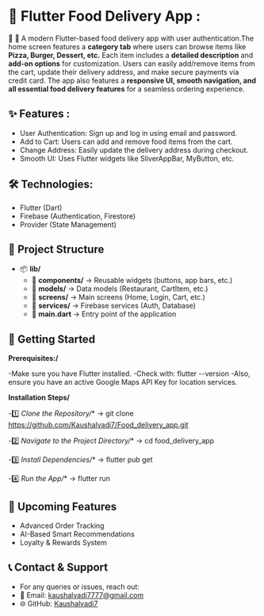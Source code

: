 # 🍔 Flutter Food Delivery App :
🚀 🚀 A modern Flutter-based food delivery app with user authentication.The home screen features a **category tab** where users can browse items like **Pizza, Burger, Dessert, etc.** Each item includes a **detailed description** and **add-on options** for customization. Users can easily add/remove items from the cart, update their delivery address, and make secure payments via credit card. The app also features a **responsive UI, smooth navigation, and all essential food delivery features** for a seamless ordering experience.

## ✨ Features :

- User Authentication: Sign up and log in using email and password.
- Add to Cart: Users can add and remove food items from the cart.
- Change Address: Easily update the delivery address during checkout.
- Smooth UI: Uses Flutter widgets like SliverAppBar, MyButton, etc.

## 🛠️ Technologies:

- Flutter (Dart)
- Firebase (Authentication, Firestore)
- Provider (State Management)

##  📂 Project Structure
 
- 📦 **lib/**
  - 📂 **components/** → Reusable widgets (buttons, app bars, etc.)  
  - 📂 **models/** → Data models (Restaurant, CartItem, etc.)  
  - 📂 **screens/** → Main screens (Home, Login, Cart, etc.)  
  - 📂 **services/** → Firebase services (Auth, Database)  
  - 📜 **main.dart** → Entry point of the application  

## 🚀 Getting Started
 **Prerequisites:/**

  -Make sure you have Flutter installed. 
  -Check with: flutter --version
  -Also, ensure you have an active Google Maps API Key for location services.

**Installation Steps/**

  -1️⃣ *Clone the Repository/** → git clone https://github.com/Kaushalvadi7/Food_delivery_app.git
  
  -2️⃣ *Navigate to the Project Directory/** → cd food_delivery_app
    
  -3️⃣ *Install Dependencies/** → flutter pub get
  
  -4️⃣ *Run the App/** → flutter run

  ## 📌 Upcoming Features
  - Advanced Order Tracking
  - AI-Based Smart Recommendations
  - Loyalty & Rewards System

## 📞 Contact & Support
  - For any queries or issues, reach out:
  - 📧 Email: kaushalvadi7777@gmail.com 
  - 🌐 GitHub: [Kaushalvadi7](https://github.com/Kaushalvadi7)  




